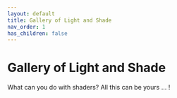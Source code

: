 ```yaml
---
layout: default
title: Gallery of Light and Shade
nav_order: 1
has_children: false
---
```


# Gallery of Light and Shade

What can you do with shaders? All this can be yours ... !

<div id="glsl_editor" style="width: 500px; height: 500px;"></div>

<script type="text/javascript">
document.addEventListener('DOMContentLoaded', function() {
  // Make sure the library is loaded
  if (typeof GlslEditor === 'undefined') {
    console.error('GlslEditor library not loaded!');
    return;
  }
  
  try {
    const glslEditor = new GlslEditor('#glsl_editor', {
      canvas_size: 500,
      canvas_draggable: true,
      theme: 'monokai',
      multipleBuffers: true,
      watchHash: true,
      fileDrops: true,
      menu: true
    });
    
    // Set initial shader code
    glslEditor.setContent(`
#ifdef GL_ES
precision mediump float;
#endif

uniform vec2 u_resolution;
uniform float u_time;

void main() {
    vec2 st = gl_FragCoord.xy/u_resolution.xy;
    vec3 color = vec3(st.x, st.y, abs(sin(u_time)));
    gl_FragColor = vec4(color, 1.0);
}
    `);
    
    console.log('GlslEditor initialized successfully');
  } catch(e) {
    console.error('Error initializing GlslEditor:', e);
  }
});
</script>